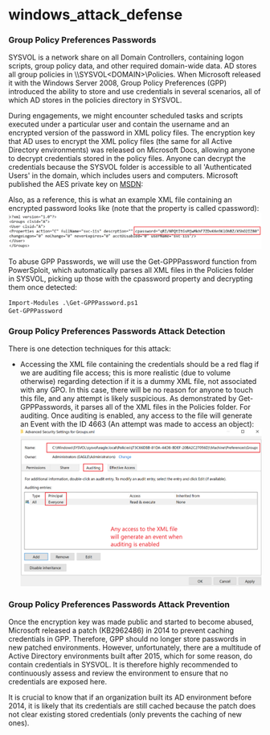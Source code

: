 # windows_attack_defense
### Group Policy Preferences Passwords
SYSVOL is a network share on all Domain Controllers, containing logon scripts, group policy data, and other required domain-wide data. AD stores all group policies in \\<DOMAIN>\SYSVOL\<DOMAIN>\Policies\. When Microsoft released it with the Windows Server 2008, Group Policy Preferences (GPP) introduced the ability to store and use credentials in several scenarios, all of which AD stores in the policies directory in SYSVOL.

During engagements, we might encounter scheduled tasks and scripts executed under a particular user and contain the username and an encrypted version of the password in XML policy files. The encryption key that AD uses to encrypt the XML policy files (the same for all Active Directory environments) was released on Microsoft Docs, allowing anyone to decrypt credentials stored in the policy files. Anyone can decrypt the credentials because the SYSVOL folder is accessible to all 'Authenticated Users' in the domain, which includes users and computers. Microsoft published the AES private key on [MSDN](https://learn.microsoft.com/en-us/openspecs/windows_protocols/ms-gppref/2c15cbf0-f086-4c74-8b70-1f2fa45dd4be):

Also, as a reference, this is what an example XML file containing an encrypted password looks like (note that the property is called cpassword):
![GPP Passwords](GPPcPass.png)

To abuse GPP Passwords, we will use the Get-GPPPassword function from PowerSploit, which automatically parses all XML files in the Policies folder in SYSVOL, picking up those with the cpassword property and decrypting them once detected:
```
Import-Modules .\Get-GPPPassword.ps1
Get-GPPPassword
```

### Group Policy Preferences Passwords Attack Detection
There is one detection techniques for this attack:

- Accessing the XML file containing the credentials should be a red flag if we are auditing file access; this is more realistic (due to volume otherwise) regarding detection if it is a dummy XML file, not associated with any GPO. In this case, there will be no reason for anyone to touch this file, and any attempt is likely suspicious. As demonstrated by Get-GPPPasswords, it parses all of the XML files in the Policies folder. For auditing. Once auditing is enabled, any access to the file will generate an Event with the ID 4663 (An attempt was made to access an object):
![group xml audit](./groupxml_audit.png)

### Group Policy Preferences Passwords Attack Prevention
Once the encryption key was made public and started to become abused, Microsoft released a patch (KB2962486) in 2014 to prevent caching credentials in GPP. Therefore, GPP should no longer store passwords in new patched environments. However, unfortunately, there are a multitude of Active Directory environments built after 2015, which for some reason, do contain credentials in SYSVOL. It is therefore highly recommended to continuously assess and review the environment to ensure that no credentials are exposed here.

It is crucial to know that if an organization built its AD environment before 2014, it is likely that its credentials are still cached because the patch does not clear existing stored credentials (only prevents the caching of new ones).
